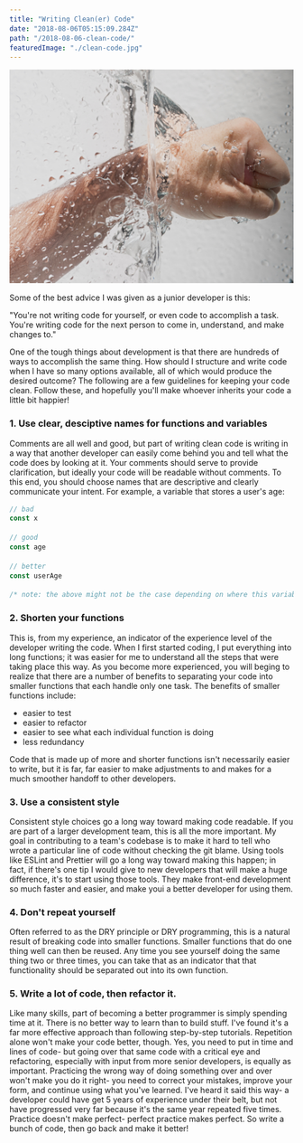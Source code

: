 ```yaml
---
title: "Writing Clean(er) Code"
date: "2018-08-06T05:15:09.284Z"
path: "/2018-08-06-clean-code/"
featuredImage: "./clean-code.jpg"
---
```

![Clean code](./clean-code.jpg)

Some of the best advice I was given as a junior developer is this:

"You're not writing code for yourself, or even code to accomplish a task. You're writing code for the next person to come in, understand, and make changes to."

One of the tough things about development is that there are hundreds of ways to accomplish the same thing. How should I structure and write code when I have so many options available, all of which would produce the desired outcome? The following are a few guidelines for keeping your code clean. Follow these, and hopefully you'll make whoever inherits your code a little bit happier!


### 1. Use clear, desciptive names for functions and variables
Comments are all well and good, but part of writing clean code is writing in a way that another developer can easily come behind you 
and tell what the code does by looking at it. Your comments should serve to provide clarification, but ideally your code will be readable without comments. To this end, you should choose names that 
are descriptive and clearly communicate your intent. For example, a variable that stores a user's age:

```js
// bad
const x

// good
const age

// better
const userAge

/* note: the above might not be the case depending on where this variable is stored; for exampler, if it's contained in a 'user' object, then user.age would be very clear and user.userAge would be redundant. */
```

### 2. Shorten your functions 
This is, from my experience, an indicator of the experience level of the developer writing the code. When I first started coding, I put everything into long functions; it was easier for me to understand all the steps that were taking place this way. As you become more experienced, you will beging to realize that there are a number of benefits to separating your code into smaller functions that each handle only one task. The benefits of smaller functions include:
- easier to test
- easier to refactor
- easier to see what each individual function is doing
- less redundancy

Code that is made up of more and shorter functions isn't necessarily easier to write, but it is far, far easier to make adjustments to and makes for a much smoother handoff to other developers.


### 3. Use a consistent style
Consistent style choices go a long way toward making code readable. If you are part of a larger development team, this is all the more important.
My goal in contributing to a team's codebase is to make it hard to tell who wrote a particular line of code without checking the git blame.
Using tools like ESLint and Prettier will go a long way toward making this happen; in fact, if there's one tip I would give to new developers that will
make a huge difference, it's to start using those tools. They make front-end development so much faster and easier, and make youi a better developer for using them.

### 4. Don't repeat yourself
Often referred to as the DRY principle or DRY programming, this is a natural result of breaking code into smaller functions. Smaller functions that do one thing well can then be reused. Any time you see yourself doing the same thing two or three times, you can take that as an indicator that that functionality should be separated out into its own function.

### 5. Write a lot of code, then refactor it.
Like many skills, part of becoming a better programmer is simply spending time at it. There is no better way to learn than to build stuff.
I've found it's a far more effective approach than following step-by-step tutorials. Repetition alone won't make your code better, though. Yes,
you need to put in time and lines of code- but going over that same code with a critical eye and refactoring, especially with input from more senior developers,
is equally as important. Practicing the wrong way of doing something over and over won't make you do it right- you need to correct your mistakes,
improve your form, and continue using what you've learned. I've heard it said this way- a developer could have get 5 years of experience under their belt, but
not have progressed very far because it's the same year repeated five times. Practice doesn't make perfect- perfect practice makes perfect. So write a bunch of code, then go back and make it better!
